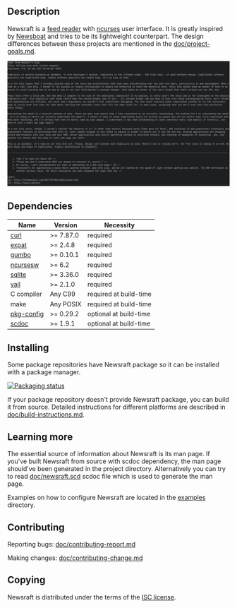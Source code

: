 ## Description

Newsraft is a [feed reader](https://en.wikipedia.org/wiki/News_aggregator) with
[ncurses](https://en.wikipedia.org/wiki/Ncurses) user interface. It is greatly
inspired by [Newsboat](https://www.newsboat.org) and tries to be its lightweight
counterpart. The design differences between these projects are mentioned in the
[doc/project-goals.md](https://codeberg.org/grisha/newsraft/src/branch/main/doc/project-goals.md).

![Newsraft in action](doc/newsraft.png)

## Dependencies

| Name                                                               | Version   | Necessity              |
|--------------------------------------------------------------------|-----------|------------------------|
| [curl](https://curl.se)                                            | >= 7.87.0 | required               |
| [expat](https://github.com/libexpat/libexpat)                      | >= 2.4.8  | required               |
| [gumbo](https://github.com/google/gumbo-parser)                    | >= 0.10.1 | required               |
| [ncursesw](https://invisible-island.net/ncurses)                   | >= 6.2    | required               |
| [sqlite](https://www.sqlite.org)                                   | >= 3.36.0 | required               |
| [yajl](https://github.com/lloyd/yajl)                              | >= 2.1.0  | required               |
| C compiler                                                         | Any C99   | required at build-time |
| make                                                               | Any POSIX | required at build-time |
| [pkg-config](https://www.freedesktop.org/wiki/Software/pkg-config) | >= 0.29.2 | optional at build-time |
| [scdoc](https://git.sr.ht/~sircmpwn/scdoc)                         | >= 1.9.1  | optional at build-time |

## Installing

Some package repositories have Newsraft package so it can be installed with a
package manager.

[![Packaging status](https://repology.org/badge/vertical-allrepos/newsraft.svg)](https://repology.org/project/newsraft/versions)

If your package repository doesn't provide Newsraft package, you can build it
from source. Detailed instructions for different platforms are described in
[doc/build-instructions.md](https://codeberg.org/grisha/newsraft/src/branch/main/doc/build-instructions.md).

## Learning more

The essential source of information about Newsraft is its man page. If you've
built Newsraft from source with scdoc dependency, the man page should've been
generated in the project directory. Alternatively you can try to read
[doc/newsraft.scd](https://codeberg.org/grisha/newsraft/src/branch/main/doc/newsraft.scd)
scdoc file which is used to generate the man page.

Examples on how to configure Newsraft are located in the
[examples](https://codeberg.org/grisha/newsraft/src/branch/main/examples)
directory.

## Contributing

Reporting bugs: [doc/contributing-report.md](https://codeberg.org/grisha/newsraft/src/branch/main/doc/contributing-report.md)

Making changes: [doc/contributing-change.md](https://codeberg.org/grisha/newsraft/src/branch/main/doc/contributing-change.md)

## Copying

Newsraft is distributed under the terms of the
[ISC license](https://codeberg.org/grisha/newsraft/src/branch/main/doc/license.txt).
